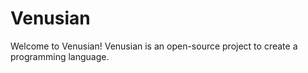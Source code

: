 # Venusian
Welcome to Venusian! Venusian is an open-source project to create a programming language.
